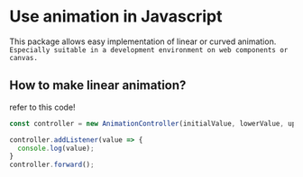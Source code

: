 # Use animation in Javascript
This package allows easy implementation of linear or curved animation.
`Especially suitable in a development environment on web components or canvas.`

## How to make linear animation?
refer to this code!
```js
const controller = new AnimationController(initialValue, lowerValue, upperValue, duration)

controller.addListener(value => {
  console.log(value);
}
controller.forward();
```
